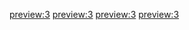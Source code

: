 [preview:3](go-le-score.md)
[preview:3](hope.xi.md)
[preview:3](ipfs-intro.md)
[preview:3](musl-go.md)
